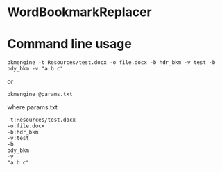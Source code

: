 # WordBookmarkReplacer

# Command line usage
```
bkmengine -t Resources/test.docx -o file.docx -b hdr_bkm -v test -b bdy_bkm -v "a b c"
```
or
```
bkmengine @params.txt
```
where params.txt
```
-t:Resources/test.docx
-o:file.docx
-b:hdr_bkm
-v:test
-b
bdy_bkm
-v
"a b c"
```